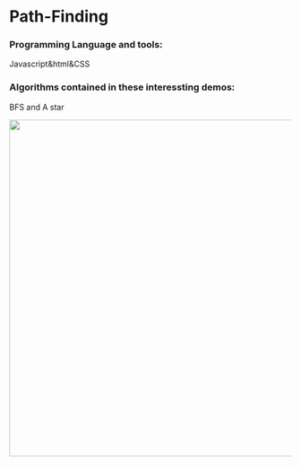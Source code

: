 # Path-Finding
### Programming Language and tools:</br>
Javascript&html&CSS</br>
### Algorithms contained in these interessting demos:</br>
BFS and A star</br>

<img width="600px" src="https://cdn.glitch.com/cf3c83ea-6780-4df5-b353-5a953403b9cd%2Fdemo1..gif?1555688772245">

